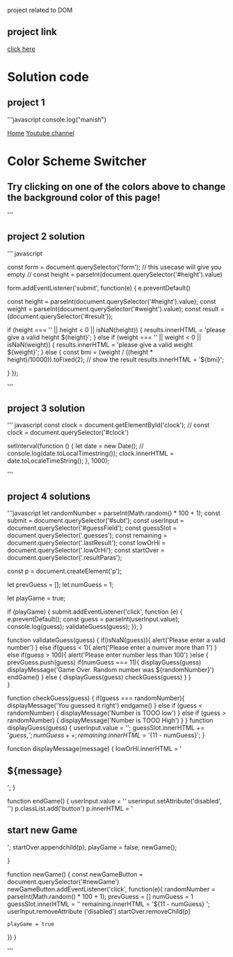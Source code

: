 project related to DOM
## project link
[click here](https://stackblitz.com/edit/dom-project-chaiaurcode?file=index.html)

# Solution code

## project 1

'''javascript
console.log("manish")
<!DOCTYPE html>
<html lang="en">
  <head>
    <meta charset="UTF-8" />
    <meta name="viewport" content="width=device-width, initial-scale=1.0" />
    <meta http-equiv="X-UA-Compatible" content="ie=edge" />
    <link rel="stylesheet" href="style.css" />
    <link rel="stylesheet" href="../styles.css" />
    <title>JavaScript Background Color Switcher</title>
  </head>
  <body>
    <nav>
      <a href="/" aria-current="page">Home</a>
      <a target="_blank" href="https://www.youtube.com/@chaiaurcode"
        >Youtube channel</a
      >
    </nav>
    <div class="canvas">
      <!-- <a
        style="
          background-color: #fff;
          padding: 10px 30px;
          border-radius: 8px;
          color: #212121;
          text-decoration: none;
          border: 2px solid #212121;
        "
        href="../index.html"
        >Back to Home Page</a
      > -->
      <h1>Color Scheme Switcher</h1>
      <span class="button" id="grey"></span>
      <span class="button" id="white"></span>
      <span class="button" id="blue"></span>
      <span class="button" id="yellow"></span>
      <h2>
        Try clicking on one of the colors above
        <span>to change the background color of this page!</span>
      </h2>
    </div>
    <script src="chaiaurcode.js"></script>
  </body>
</html>

'''
## project 2 solution 


''' javascript

const form = document.querySelector('form');
// this usecase will give you empty
// const height = parseInt(document.querySelector('#height').value)

form.addEventListener('submit', function(e) {
  e.preventDefault()
  
  const height = parseInt(document.querySelector('#height').value);
  const weight = parseInt(document.querySelector('#weight').value);
  const result = (document.querySelector('#result'));

  if (height === '' || height < 0 || isNaN(height)) {
    results.innerHTML = 'please give a valid height ${height}';
  } else if (weight === '' || weight < 0 || isNaN(weight)) {
    results.innerHTML = 'please give a valid weight ${weight}';
  } else {
    const bmi = (weight / ((height * height)/10000)).toFixed(2);
    // show the result
    results.innerHTML = '<span>${bmi}</span>';

  }
});

'''


## project 3 solution
''' javascript
const clock = document.getElementById('clock');
// const clock = document.querySelector('#clock')

setInterval(function () {
  let date = new Date();
  // console.log(date.toLocalTimestring());
  clock.innerHTML = date.toLocaleTimeString();
  }, 1000);

'''

## project 4 solutions
'''javascript
let randomNumber = parseInt(Math.random() * 100 + 1);
const submit = document.querySelector('#subt');
const userInput = document.querySelector('#guessField');
const guessSlot = document.querySelector('.guesses');
const remaining = document.querySelector('.lastResult');
const lowOrHi = document.querySelector('.lowOrHi');
const startOver = document.querySelector('.resultParas');

const p = document.createElement('p');

let prevGuess = [];
let numGuess = 1;

let playGame = true;

if (playGame) {
  submit.addEventListener('click', function (e) {
    e.preventDefault();
    const guess = parseInt(userInput.value);
    console.log(guess);
    validateGuess(guess);
  });
}

function validateGuess(guess) {
  if(isNaN(guess)){
    alert('Please enter a valid number')
  } else if(guess < 1){
    alert('Please enter a numver more than 1')
  } else if(guess > 100){
    alert('Please enter number less than 100')
  }else {
    prevGuess.push(guess)
    if(numGuess === 11){
      displayGuess(guess)
      displayMessage('Game Over. Random number was ${randomNumber}')
      endGame()
    } else {
      displayGuess(guess)
      checkGuess(guess)
    }
  }  
}

function checkGuess(guess) {
  if(guess === randomNumber){
    displayMessage('You guessed it right')
    endgame()
  } else if (guess < randomNumber) {
    displayMessage('Number is TOOO low')
  } else if (guess > randomNumber) {
    displayMessage('Number is TOOO High')
  }
}
function displayGuess(guess) {
  userInput.value = '';
  guessSlot.innerHTML += '${guess}, ';
  numGuess++;
  remaining.innerHTML = '${11 - numGuess}';
}

function displayMessage(message) {
  lowOrHi.innerHTML = '<h2>${message}</h2>';
}

function endGame() {
  userInput.value = ''
  userinput.setAttribute('disabled', '')
  p.classList.add('button')
  p.innerHTML = '<h2 id="newGame">start new Game</h2>';
  startOver.appendchild(p);
  playGame = false;
  newGame();

}

function newGame() {
  const newGameButton = document.querySelector('#newGame') 
  newGameButton.addEventListener('click', function(e){
    randomNumber = parseInt(Math.random() * 100 + 1);
    prevGuess = []
    numGuess = 1
    guessSlot.innerHTML = ''
    remaining.innerHTML = '${11 - numGuess} ';
    userInput.removeAttribute
    ('disabled')
    startOver.removeChild(p)


    playGame = true

  })
}

'''







